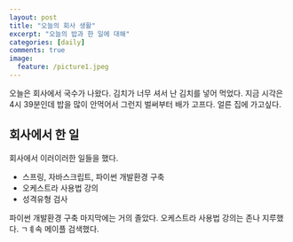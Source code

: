 ```yaml
---
layout: post
title: "오늘의 회사 생활"
excerpt: "오늘의 밥과 한 일에 대해"
categories: [daily]
comments: true
image:
  feature: /picture1.jpeg
---
```


오늘은 회사에서 국수가 나왔다. 김치가 너무 셔서 난 김치를 넣어 먹었다. 
지금 시각은 4시 39분인데 밥을 많이 안먹어서 그런지 벌써부터 배가 고프다. 얼른 집에 가고싶다. 


## 회사에서 한 일 

회사에서 이러이러한 일들을 했다. 

* 스프링, 자바스크립트, 파이썬 개발환경 구축 
* 오케스트라 사용법 강의 
* 성격유형 검사

파이썬 개발환경 구축 마지막에는 거의 졸았다. 
오케스트라 사용법 강의는 존나 지루했다. ㄱㅖ속 메이플 검색했다. 




